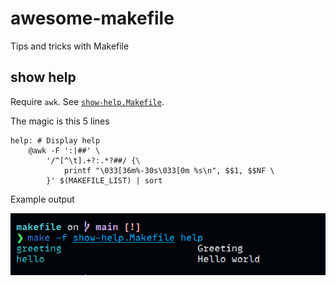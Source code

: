 # awesome-makefile

Tips and tricks with Makefile

## show help

Require `awk`. See [`show-help.Makefile`](./show-help.Makefile).

The magic is this 5 lines

```make
help: # Display help
	@awk -F ':|##' \
		'/^[^\t].+?:.*?##/ {\
			printf "\033[36m%-30s\033[0m %s\n", $$1, $$NF \
		}' $(MAKEFILE_LIST) | sort
```

Example output

![make show help](./assets/show-help.png)
